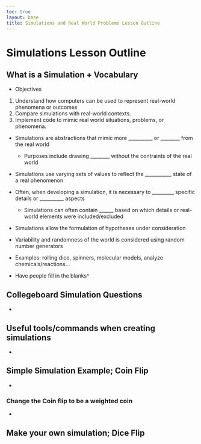 ```yaml
---
toc: true
layout: base
title: Simulations and Real World Problems Lesson Outline
---
```

# Simulations Lesson Outline


## What is a Simulation + Vocabulary
- Objectives
1. Understand how computers can be used to represent real-world phenomena or outcomes
2. Compare simulations with real-world contexts.
3. Implement code to mimic real world situations, problems, or phenomena.

- Simulations are abstractions that mimic more __________ or ________ from the real world
    - Purposes include drawing ________ without the contraints of the real world
- Simulations use varying sets of values to reflect the ___________ state of a real phenomenon
- Often, when developing a simulation, it is necessary to _________ specific details or __________ aspects
    - Simulations can often contain ______ based on which details or real-world elements were included/excluded
- Simulations allow the formulation of hypotheses under consideration
- Variability and randomness of the world is considered using random number generators
- Examples: rolling dice, spinners, molecular models, analyze chemicals/reactions...

- Have people fill in the blanks^
## Collegeboard Simulation Questions
-
## Useful tools/commands when creating simulations
-
## Simple Simulation Example; Coin Flip
-
### Change the Coin flip to be a weighted coin
-
## Make your own simulation; Dice Flip


